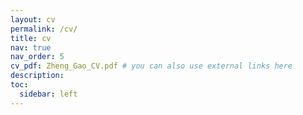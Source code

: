 ```yaml
---
layout: cv
permalink: /cv/
title: cv
nav: true
nav_order: 5
cv_pdf: Zheng_Gao_CV.pdf # you can also use external links here
description: 
toc:
  sidebar: left
---
```

